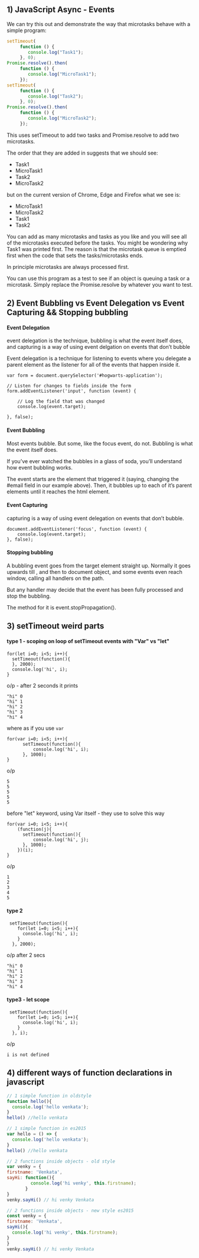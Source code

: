 ## 1) JavaScript Async - Events

We can try this out and demonstrate the way that microtasks behave with a simple program:
```javascript
setTimeout(
     function () {
        console.log("Task1"); 
     }, 0);
Promise.resolve().then(
     function () {
        console.log("MicroTask1");
     }); 
setTimeout(
     function () {
        console.log("Task2"); 
     }, 0);
Promise.resolve().then(
     function () {
        console.log("MicroTask2");
     });
```
This uses setTimeout to add two tasks and Promise.resolve to add two microtasks.

The order that they are added in suggests that we should see:

- Task1 
- MicroTask1 
- Task2 
- MicroTask2

but on the current version of Chrome, Edge and Firefox what we see is:

- MicroTask1
- MicroTask2
- Task1
- Task2

You can add as many microtasks and tasks as you like and you will see all of the microtasks executed before the tasks. You might be wondering why Task1 was printed first. The reason is that the microtask queue is emptied first when the code that sets the tasks/microtasks ends.

In principle microtasks are always processed first.

You can use this program as a test to see if an object is queuing a task or a microtask. Simply replace the Promise.resolve by whatever you want to test.

## 2) Event Bubbling vs Event Delegation vs Event Capturing && Stopping bubbling
#### Event Delegation
event delegation is the technique, bubbling is what the event itself does, and capturing is a way of using event delgation on events that don’t bubble

Event delegation is a technique for listening to events where you delegate a parent element as the listener for all of the events that happen inside it.
```
var form = document.querySelector('#hogwarts-application');

// Listen for changes to fields inside the form
form.addEventListener('input', function (event) {

	// Log the field that was changed
	console.log(event.target);

}, false);
```
#### Event Bubbling
Most events bubble. But some, like the focus event, do not.
Bubbling is what the event itself does.

If you’ve ever watched the bubbles in a glass of soda, you’ll understand how event bubbling works.

The event starts are the element that triggered it (saying, changing the #email field in our example above). Then, it bubbles up to each of it’s parent elements until it reaches the html element.

#### Event Capturing
capturing is a way of using event delegation on events that don’t bubble.

```
document.addEventListener('focus', function (event) {
	console.log(event.target);
}, false);
```

#### Stopping bubbling
A bubbling event goes from the target element straight up. Normally it goes upwards till <html>, and then to document object, and some events even reach window, calling all handlers on the path.

But any handler may decide that the event has been fully processed and stop the bubbling.

The method for it is event.stopPropagation().

## 3) setTimeout weird parts
#### type 1 - scoping on loop of setTimeout events with "Var" vs "let"
```
for(let i=0; i<5; i++){
  setTimeout(function(){
  }, 2000);
  console.log('hi', i);
}
```
o/p - after 2 seconds it prints
```
"hi" 0
"hi" 1
"hi" 2
"hi" 3
"hi" 4
```
where as if you use `var`
```
for(var i=0; i<5; i++){
      setTimeout(function(){
          console.log('hi', i);
      }, 1000);
}
```
o/p
```
5
5
5
5
5
```
before "let" keyword, using Var itself - they use to solve this way
```
for(var i=0; i<5; i++){
    (function(j){
      setTimeout(function(){
          console.log('hi', j);
      }, 1000);
    })(i);
}
```
o/p
```
1
2
3
4
5
```

#### type 2
```
 setTimeout(function(){
    for(let i=0; i<5; i++){
      console.log('hi', i);
    }
  }, 2000);

```
o/p after 2 secs
``` 
"hi" 0
"hi" 1
"hi" 2
"hi" 3
"hi" 4
```

#### type3 - let scope
```
 setTimeout(function(){
    for(let i=0; i<5; i++){
      console.log('hi', i);
    }
  }, i);
  ```
  o/p
  ```
  i is not defined
  ```

## 4) different ways of function declarations in javascript
``` javascript
// 1 simple function in oldstyle
function hello(){
  console.log('hello venkata');
}
hello() //hello venkata

// 1 simple function in es2015
var hello = () => {
  console.log('hello venkata');
}
hello() //hello venkata

// 2 functions inside objects - old style
var venky = {
firstname: 'Venkata',
sayHi: function(){
         console.log('hi venky', this.firstname);
       }
}
venky.sayHi() // hi venky Venkata

// 2 functions inside objects - new style es2015
const venky = {
firstname: 'Venkata',
sayHi(){
  console.log('hi venky', this.firstname);
}
}
venky.sayHi() // hi venky Venkata

```

